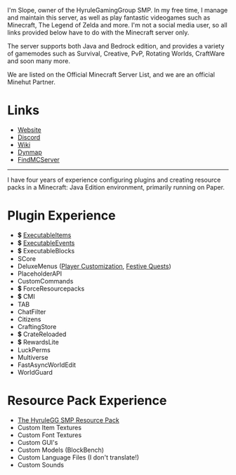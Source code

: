 I'm Slope, owner of the HyruleGamingGroup SMP. In my free time, I manage and maintain this server, as well as play fantastic videogames such as Minecraft, The Legend of Zelda and more. I'm not a social media user, so all links provided below have to do with the Minecraft server only.

The server supports both Java and Bedrock edition, and provides a variety of gamemodes such as Survival, Creative, PvP, Rotating Worlds, CraftWare and soon many more.


We are listed on the Official Minecraft Server List, and we are an official Minehut Partner.

# Links  
- [Website](https://www.hyrulegaminggroup.com)
- [Discord](https://discord.gg/bNXbZ4XfBD)
- [Wiki](https://wiki.hyrulegaminggroup.com)
- [Dynmap](http://mc.hyrulegaminggroup.com:8123/)
- [FindMCServer](https://findmcserver.com/server/hyrulegg)

---

I have four years of experience configuring plugins and creating resource packs in a Minecraft: Java Edition environment, primarily running on Paper.
# Plugin Experience
- 💲 [ExecutableItems](https://hyrulegaminggroup.com/wiki/index.php?title=Category:Item)
- 💲 [ExecutableEvents](https://www.youtube.com/watch?v=Fe2Zl9oGL90)
- 💲 ExecutableBlocks
- SCore
- DeluxeMenus ([Player Customization](https://www.youtube.com/watch?v=E5kn_HV261o), [Festive Quests](https://www.youtube.com/watch?v=fh0WtyDwq2M))
- PlaceholderAPI
- CustomCommands
- 💲 ForceResourcepacks
- 💲 CMI
- TAB
- ChatFilter
- Citizens
- CraftingStore
- 💲 CrateReloaded
- 💲 RewardsLite
- LuckPerms
- Multiverse
- FastAsyncWorldEdit
- WorldGuard

# Resource Pack Experience
- [The HyruleGG SMP Resource Pack](https://github.com/ASlipperySlope/hggsmp/blob/main/HGG-Pack-Survival.zip)
- Custom Item Textures
- Custom Font Textures
- Custom GUI's
- Custom Models (BlockBench)
- Custom Language Files (I don't translate!)
- Custom Sounds
